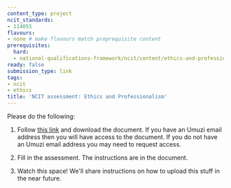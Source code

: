 ```yaml
---
content_type: project
ncit_standards:
- 114055
flavours:
- none # make flavours match preprequisite content 
prerequisites:
  hard:
  - national-qualifications-framework/ncit/content/ethics-and-professionalism
ready: false
submission_type: link 
tags:
- ncit
- ethics
title: 'NCIT assessment: Ethics and Professionalism'
---
```


Please do the following:

1. Follow [this link](https://drive.google.com/file/d/136T5jI0C2h3w8TVXJpTk1Ff0x2HevM8n/view?usp=sharing) and download the document. If you have an Umuzi email address then you will have access to the document. If you do not have an Umuzi email address you may need to request access.

2. Fill in the assessment. The instructions are in the document. 
   
3. Watch this space! We'll share instructions on how to upload this stuff in the near future.